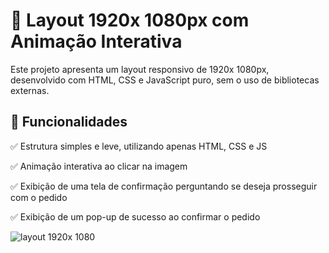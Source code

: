 # 📱 Layout 1920x 1080px com Animação Interativa

Este projeto apresenta um layout responsivo de 1920x 1080px, desenvolvido com HTML, CSS e JavaScript puro, sem o uso de bibliotecas externas.

## 🚀 Funcionalidades

✅ Estrutura simples e leve, utilizando apenas HTML, CSS e JS

✅ Animação interativa ao clicar na imagem

✅ Exibição de uma tela de confirmação perguntando se deseja prosseguir com o pedido

✅ Exibição de um pop-up de sucesso ao confirmar o pedido

![layout 1920x 1080](https://github.com/user-attachments/assets/ab270092-ad70-4655-a51a-1b95f578b7d8)
